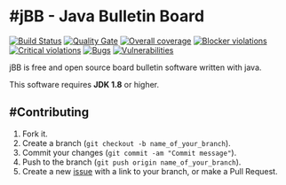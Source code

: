 #jBB - Java Bulletin Board
=================================
[![Build Status](http://vps289371.ovh.net:8000/buildStatus/icon?job=jBB-build-feature_apis-refactor_0.9.0_20170604)](http://vps289371.ovh.net:8000/job/jBB-build-feature_apis-refactor_0.9.0_20170604/) 
[![Quality Gate](http://vps289371.ovh.net:9000/api/badges/gate?key=org.jbb:jbb-parent:0.9.0-apis-refactor-SNAPSHOT)](http://vps289371.ovh.net:9000/dashboard?id=org.jbb%3Ajbb-parent%3A0.9.0-apis-refactor-SNAPSHOT)
[![Overall coverage](http://vps289371.ovh.net:9000/api/badges/measure?key=org.jbb:jbb-parent:0.9.0-apis-refactor-SNAPSHOT&metric=coverage&blinking=true)](http://vps289371.ovh.net:9000/dashboard?id=org.jbb%3Ajbb-parent%3A0.9.0-apis-refactor-SNAPSHOT) 
[![Blocker violations](http://vps289371.ovh.net:9000/api/badges/measure?key=org.jbb:jbb-parent:0.9.0-apis-refactor-SNAPSHOT&metric=blocker_violations&blinking=true)](http://vps289371.ovh.net:9000/dashboard?id=org.jbb%3Ajbb-parent%3A0.9.0-apis-refactor-SNAPSHOT) 
[![Critical violations](http://vps289371.ovh.net:9000/api/badges/measure?key=org.jbb:jbb-parent:0.9.0-apis-refactor-SNAPSHOT&metric=critical_violations&blinking=true)](http://vps289371.ovh.net:9000/dashboard?id=org.jbb%3Ajbb-parent%3A0.9.0-apis-refactor-SNAPSHOT) 
[![Bugs](http://vps289371.ovh.net:9000/api/badges/measure?key=org.jbb:jbb-parent:0.9.0-apis-refactor-SNAPSHOT&metric=bugs&blinking=true)](http://vps289371.ovh.net:9000/dashboard?id=org.jbb%3Ajbb-parent%3A0.9.0-apis-refactor-SNAPSHOT) 
[![Vulnerabilities](http://vps289371.ovh.net:9000/api/badges/measure?key=org.jbb:jbb-parent:0.9.0-apis-refactor-SNAPSHOT&metric=vulnerabilities&blinking=true)](http://vps289371.ovh.net:9000/dashboard?id=org.jbb%3Ajbb-parent%3A0.9.0-apis-refactor-SNAPSHOT)


jBB is free and open source board bulletin software written with java.


This software requires **JDK 1.8** or higher.

#Contributing
------------

1. Fork it.
2. Create a branch (`git checkout -b name_of_your_branch`).
3. Commit your changes (`git commit -am "Commit message"`).
4. Push to the branch (`git push origin name_of_your_branch`).
5. Create a new [issue](https://github.com/jbb-project/jbb/issues/new) with a link to your branch, or make a Pull Request.
